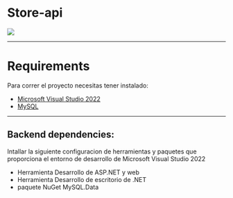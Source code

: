 # Store-api

![](https://img.shields.io/badge/Project%20Version-0.0.1-brightgreen)

---

# Requirements

Para correr el proyecto necesitas tener instalado:

- [Microsoft Visual Studio 2022](https://visualstudio.microsoft.com/es/downloads/)
- [MySQL](https://dev.mysql.com/downloads/installer/)

---

## Backend dependencies:

Intallar la siguiente configuracion de herramientas y paquetes que proporciona el entorno de desarrollo de Microsoft Visual Studio 2022

- Herramienta Desarrollo de ASP.NET y web
- Herramienta Desarrollo de escritorio de .NET
- paquete NuGet MySQL.Data
